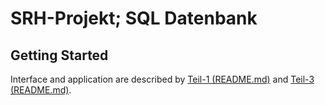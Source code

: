 # SRH-Projekt; SQL Datenbank

## Getting Started

Interface and application are described by [Teil-1 (README.md)](./docs/Teil-1/README.md) and [Teil-3 (README.md)](./docs/Teil-3/README.md).
